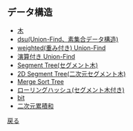 ## データ構造
- <a href = "">木</a>
- <a href = "structure/dsu.md">dsu(Union-Find、素集合データ構造)</a>
- <a href = "structure/w_dsu.md">weighted(重み付き) Union-Find</a>
- <a href = "structure/dsu_t.md">演算付き Union-Find</a>
- <a href = "structure/segtree.md">Segment Tree(セグメント木)</a>
- <a href = "structure/segtree_2D.md">2D Segment Tree(二次元セグメント木)</a>
- <a href = "structure/mst.md">Merge Sort Tree</a>
- <a href = "structure/rh_seg.md">ローリングハッシュ(セグメント木付き)</a>
- <a href = "structure/bit.md">bit</a>
- <a href = "structure/prefix_sum_2D.md">二次元累積和</a>

<a href = "https://github.com/tomo-224/klib/blob/main/index.md">戻る</a>
